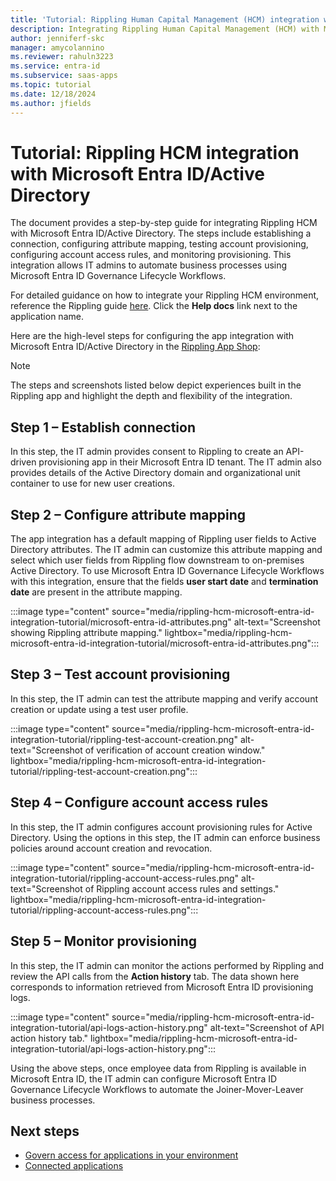 ```yaml
---
title: 'Tutorial: Rippling Human Capital Management (HCM) integration with Microsoft Entra ID/Active Directory'
description: Integrating Rippling Human Capital Management (HCM) with Microsoft Entra ID/Active Directory.
author: jenniferf-skc
manager: amycolannino
ms.reviewer: rahuln3223
ms.service: entra-id
ms.subservice: saas-apps
ms.topic: tutorial
ms.date: 12/18/2024
ms.author: jfields
---
```


# Tutorial: Rippling HCM integration with Microsoft Entra ID/Active Directory

The document provides a step-by-step guide for integrating Rippling HCM with Microsoft Entra ID/Active Directory. The steps include establishing a connection, configuring attribute mapping, testing account provisioning, configuring account access rules, and monitoring provisioning. This integration allows IT admins to automate business processes using Microsoft Entra ID Governance Lifecycle Workflows. 

For detailed guidance on how to integrate your Rippling HCM environment, reference the Rippling guide [here](https://app.rippling.com/sign-in/id). Click the **Help docs** link next to the application name. 

Here are the high-level steps for configuring the app integration with Microsoft Entra ID/Active Directory in the [Rippling App Shop](https://www.rippling.com/app-shop/app/microsoftactivedirectory): 


> [!NOTE]
> The steps and screenshots listed below depict experiences built in the Rippling app and highlight the depth and flexibility of the integration. 

## Step 1 – Establish connection 

In this step, the IT admin provides consent to Rippling to create an API-driven provisioning app in their Microsoft Entra ID tenant. The IT admin also provides details of the Active Directory domain and organizational unit container to use for new user creations. 

## Step 2 – Configure attribute mapping 

The app integration has a default mapping of Rippling user fields to Active Directory attributes. The IT admin can customize this attribute mapping and select which user fields from Rippling flow downstream to on-premises Active Directory. To use Microsoft Entra ID Governance Lifecycle Workflows with this integration, ensure that the fields **user start date** and **termination date** are present in the attribute mapping. 

:::image type="content" source="media/rippling-hcm-microsoft-entra-id-integration-tutorial/microsoft-entra-id-attributes.png" alt-text="Screenshot showing Rippling attribute mapping." lightbox="media/rippling-hcm-microsoft-entra-id-integration-tutorial/microsoft-entra-id-attributes.png":::

## Step 3 – Test account provisioning 

In this step, the IT admin can test the attribute mapping and verify account creation or update using a test user profile. 

:::image type="content" source="media/rippling-hcm-microsoft-entra-id-integration-tutorial/rippling-test-account-creation.png" alt-text="Screenshot of verification of account creation window." lightbox="media/rippling-hcm-microsoft-entra-id-integration-tutorial/rippling-test-account-creation.png":::

## Step 4 – Configure account access rules 

In this step, the IT admin configures account provisioning rules for Active Directory. Using the options in this step, the IT admin can enforce business policies around account creation and revocation. 

:::image type="content" source="media/rippling-hcm-microsoft-entra-id-integration-tutorial/rippling-account-access-rules.png" alt-text="Screenshot of Rippling account access rules and settings." lightbox="media/rippling-hcm-microsoft-entra-id-integration-tutorial/rippling-account-access-rules.png":::

## Step 5 – Monitor provisioning 

In this step, the IT admin can monitor the actions performed by Rippling and review the API calls from the **Action history** tab. The data shown here corresponds to information retrieved from Microsoft Entra ID provisioning logs. 

:::image type="content" source="media/rippling-hcm-microsoft-entra-id-integration-tutorial/api-logs-action-history.png" alt-text="Screenshot of API action history tab." lightbox="media/rippling-hcm-microsoft-entra-id-integration-tutorial/api-logs-action-history.png":::

Using the above steps, once employee data from Rippling is available in Microsoft Entra ID, the IT admin can configure Microsoft Entra ID Governance Lifecycle Workflows to automate the Joiner-Mover-Leaver business processes. 

## Next steps
- [Govern access for applications in your environment](../id-governance/identity-governance-applications-prepare)
- [Connected applications](../id-governance/apps)